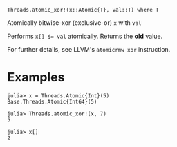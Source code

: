 ```
Threads.atomic_xor!(x::Atomic{T}, val::T) where T
```

Atomically bitwise-xor (exclusive-or) `x` with `val`

Performs `x[] $= val` atomically. Returns the **old** value.

For further details, see LLVM's `atomicrmw xor` instruction.

# Examples

```jldoctest
julia> x = Threads.Atomic{Int}(5)
Base.Threads.Atomic{Int64}(5)

julia> Threads.atomic_xor!(x, 7)
5

julia> x[]
2
```
